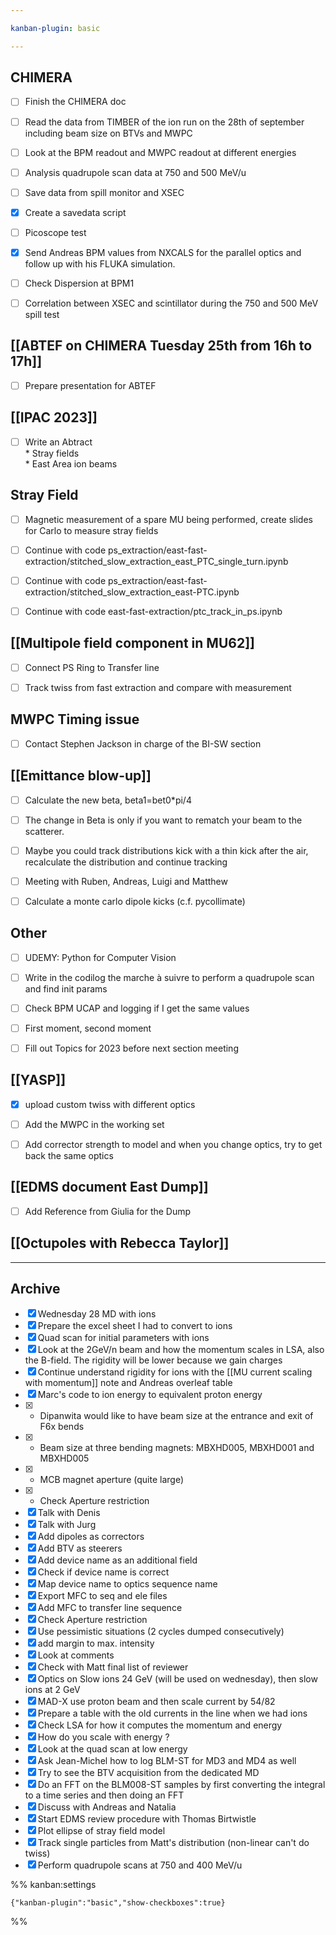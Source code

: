 ```yaml
---

kanban-plugin: basic

---
```


## CHIMERA

- [ ] Finish the CHIMERA doc
- [ ] Read the data from TIMBER of the ion run on the 28th of september including beam size on BTVs and MWPC
- [ ] Look at the BPM readout and MWPC readout at different energies
- [ ] Analysis quadrupole scan data at 750 and 500 MeV/u
- [ ] Save data from spill monitor and XSEC
- [x] Create a savedata script
- [ ] Picoscope test
- [x] Send Andreas BPM values from NXCALS for the parallel optics and follow up with his FLUKA simulation.
- [ ] Check Dispersion at BPM1
- [ ] Correlation between XSEC and scintillator during the 750 and 500 MeV spill test


## [[ABTEF on CHIMERA Tuesday 25th from 16h to 17h]]

- [ ] Prepare presentation for ABTEF


## [[IPAC 2023]]

- [ ] Write an Abtract<br>* Stray fields<br>* East Area ion beams


## Stray Field

- [ ] Magnetic measurement of a spare MU being performed, create slides for Carlo to measure stray fields
- [ ] Continue with code ps_extraction/east-fast-extraction/stitched_slow_extraction_east_PTC_single_turn.ipynb
- [ ] Continue with code ps_extraction/east-fast-extraction/stitched_slow_extraction_east-PTC.ipynb
- [ ] Continue with code east-fast-extraction/ptc_track_in_ps.ipynb


## [[Multipole field component in MU62]]

- [ ] Connect PS Ring to Transfer line
- [ ] Track twiss from fast extraction and compare with measurement


## MWPC Timing issue

- [ ] Contact Stephen Jackson in charge of the BI-SW section


## [[Emittance blow-up]]

- [ ] Calculate the new beta, beta1=bet0*pi/4
- [ ] The change in Beta is only if you want to rematch your beam to the scatterer.
- [ ] Maybe you could track distributions kick with a thin kick after the air, recalculate the distribution and continue tracking
- [ ] Meeting with Ruben, Andreas, Luigi and Matthew
- [ ] Calculate a monte carlo dipole kicks (c.f. pycollimate)


## Other

- [ ] UDEMY: Python for Computer Vision
- [ ] Write in the codilog the marche à suivre to perform a quadrupole scan and find init params
- [ ] Check BPM UCAP and logging if I get the same values
- [ ] First moment, second moment
- [ ] Fill out Topics for 2023 before next section meeting


## [[YASP]]

- [x] upload custom twiss with different optics
- [ ] Add the MWPC in the working set
- [ ] Add corrector strength to model and when you change optics, try to get back the same optics


## [[EDMS document East Dump]]

- [ ] Add Reference from Giulia for the Dump


## [[Octupoles with Rebecca Taylor]]



***

## Archive

- [x] Wednesday 28 MD with ions
- [x] Prepare the excel sheet I had to convert to ions
- [x] Quad scan for initial parameters with ions
- [x] Look at the 2GeV/n beam and how the momentum scales in LSA, also the B-field. The rigidity will be lower because we gain charges
- [x] Continue understand rigidity for ions with the [[MU current scaling with momentum]] note and Andreas overleaf table
- [x] Marc's code to ion energy to equivalent proton energy
- [x] - Dipanwita would like to have beam size at the entrance and exit of F6x bends
- [x] - Beam size at three bending magnets: MBXHD005, MBXHD001 and MBXHD005
- [x] - MCB magnet aperture (quite large)
- [x] - Check Aperture restriction
- [x] Talk with Denis
- [x] Talk with Jurg
- [x] Add dipoles as correctors
- [x] Add BTV as steerers
- [x] Add device name as an additional field
- [x] Check if device name is correct
- [x] Map device name to optics sequence name
- [x] Export MFC to seq and ele files
- [x] Add MFC to transfer line sequence
- [x] Check Aperture restriction
- [x] Use pessimistic situations (2 cycles dumped consecutively)
- [x] add margin to max. intensity
- [x] Look at comments
- [x] Check with Matt final list of reviewer
- [x] Optics on Slow ions 24 GeV (will be used on wednesday), then slow ions at 2 GeV
- [x] MAD-X use proton beam and then scale current by 54/82
- [x] Prepare a table with the old currents in the line when we had ions
- [x] Check LSA for how it computes the momentum and energy
- [x] How do you scale with energy ?
- [x] Look at the quad scan at low energy
- [x] Ask Jean-Michel how to log BLM-ST for MD3 and MD4 as well
- [x] Try to see the BTV acquisition from the dedicated MD
- [x] Do an FFT on the BLM008-ST samples by first converting the integral to a time series and then doing an FFT
- [x] Discuss with Andreas and Natalia
- [x] Start EDMS review procedure with Thomas Birtwistle
- [x] Plot ellipse of stray field model
- [x] Track single particles from Matt's distribution (non-linear can't do twiss)
- [x] Perform quadrupole scans at 750 and 400 MeV/u

%% kanban:settings
```
{"kanban-plugin":"basic","show-checkboxes":true}
```
%%